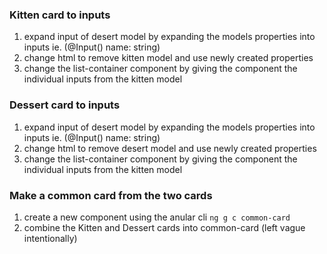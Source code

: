### Kitten card to inputs
1. expand input of desert model by expanding the models properties into inputs ie. (@Input() name: string)
2. change html to remove kitten model and use newly created properties
3. change the list-container component by giving the component the individual inputs from the kitten model

### Dessert card to inputs
1. expand input of desert model by expanding the models properties into inputs ie. (@Input() name: string)
2. change html to remove desert model and use newly created properties
3. change the list-container component by giving the component the individual inputs from the kitten model

### Make a common card from the two cards
1. create a new component using the anular cli ``` ng g c common-card  ```
2. combine the Kitten and Dessert cards into common-card (left vague intentionally)
